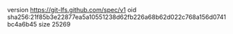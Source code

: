 version https://git-lfs.github.com/spec/v1
oid sha256:21f85b3e22877ea5a10551238d62fb226a68b62d022c768a156d0741bc4a6b45
size 25269
